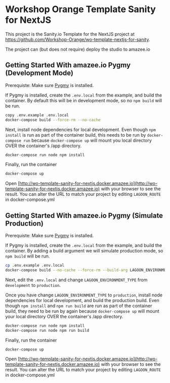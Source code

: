 # Workshop Orange Template Sanity for NextJS

This project is the Sanity.io Template for the NextJS project at https://github.com/Workshop-Orange/wo-template-nextjs-for-sanity.

The project can (but does not require) deploy the studio to amazee.io

## Getting Started With amazee.io Pygmy (Development Mode)

Prerequiste: Make sure [Pygmy](https://docs.lagoon.sh/using-lagoon-the-basics/local-development-environments/) is installed.

If Pygmy is installed, create the `.env.local` from the example, and build the container. By default this will be in development mode, so no `npm build` will be run.

```bash
copy .env.example .env.local
docker-compose build --force-rm --no-cache
```

Next, install node dependencies for local development. Even though `npm install` is run as part of the container build, this needs to be run by `docker-compose run` because `docker-compose up` will mount you local directory OVER the container's /app directory.

```bash
docker-compose run node npm install
```

Finally, run the container
```bash
docker-compose up
```

Open [http://wo-template-sanity-for-nextjs.docker.amazee.io](http://wo-template-sanity-for-nextjs.docker.amazee.io) with your browser to see the result.
You can alter the URL to match your project by editing `LAGOON_ROUTE` in docker-compose.yml

## Getting Started With amazee.io Pygmy (Simulate Production)
Prerequiste: Make sure [Pygmy](https://docs.lagoon.sh/using-lagoon-the-basics/local-development-environments/) is installed.

If Pygmy is installed, create the `.env.local` from the example, and build the container. By adding a build argument we will simulate production mode, so `npm build` will be run.

```bash
cp .env.example .env.local
docker-compose build --no-cache --force-rm --build-arg LAGOON_ENVIRONMENT_TYPE=production
```

Next, edit the `.env.local` and change `LAGOON_ENVIRONMENT_TYPE` from `development` to `production`.

Once you have change `LAGOON_ENVIRONMENT_TYPE` to `production`, install node dependencies for local development, and build the production build. Even though `npm install` and `npm run build` are run as part of the container build, they need to be run by again because `docker-compose up` will mount your local directory OVER the container's /app directory.

```bash
docker-compose run node npm install
docker-compose run node npm run build
```

Finally, run the container
```bash
docker-compose up
```

Open [http://wo-template-sanity-for-nextjs.docker.amazee.io](http://wo-template-sanity-for-nextjs.docker.amazee.io) with your browser to see the result.
You can alter the URL to match your project by editing `LAGOON_ROUTE` in docker-compose.yml
